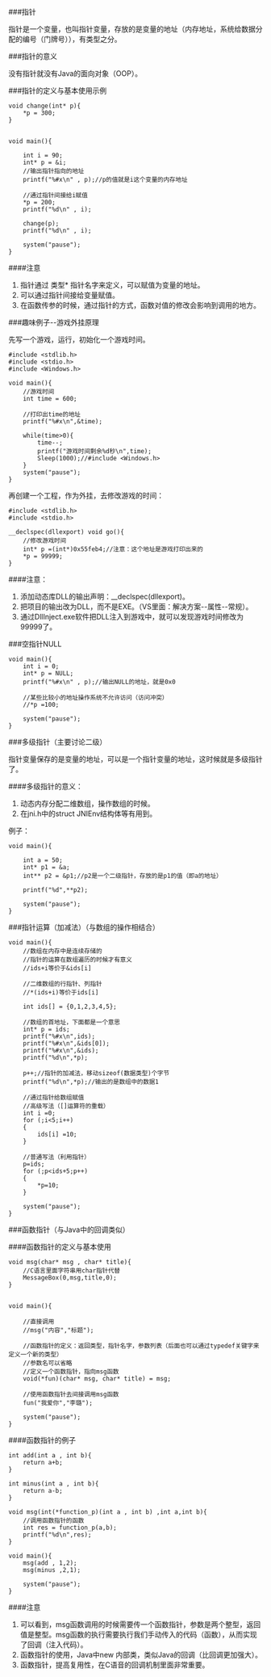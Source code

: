 ###指针

指针是一个变量，也叫指针变量，存放的是变量的地址（内存地址，系统给数据分配的编号（门牌号）），有类型之分。

###指针的意义

没有指针就没有Java的面向对象（OOP）。

###指针的定义与基本使用示例

	void change(int* p){
		*p = 300;
	}
	
	
	void main(){

		int i = 90;
		int* p = &i;
		//输出指针指向的地址
		printf("%#x\n" , p);//p的值就是i这个变量的内存地址
		
		//通过指针间接给i赋值
		*p = 200;
		printf("%d\n" , i);
	
		change(p);
		printf("%d\n" , i);
	
		system("pause");
	}

####注意

1. 指针通过  类型* 指针名字来定义，可以赋值为变量的地址。
2. 可以通过指针间接给变量赋值。
3. 在函数传参的时候，通过指针的方式，函数对值的修改会影响到调用的地方。

###趣味例子--游戏外挂原理

先写一个游戏，运行，初始化一个游戏时间。

	#include <stdlib.h>
	#include <stdio.h>
	#include <Windows.h>

	void main(){
		//游戏时间
		int time = 600;
	
		//打印出time的地址
		printf("%#x\n",&time);
	
		while(time>0){
			time--;
			printf("游戏时间剩余%d秒\n",time);
			Sleep(1000);//#include <Windows.h>
		}
		system("pause");
	}

再创建一个工程，作为外挂，去修改游戏的时间：

	#include <stdlib.h>
	#include <stdio.h>
	
	__declspec(dllexport) void go(){
		//修改游戏时间
		int* p =(int*)0x55feb4;//注意：这个地址是游戏打印出来的
		*p = 99999;
	}

####注意：

1. 添加动态库DLL的输出声明：__declspec(dllexport)。
2. 把项目的输出改为DLL，而不是EXE。（VS里面：解决方案--属性--常规）。
3. 通过DllInject.exe软件把DLL注入到游戏中，就可以发现游戏时间修改为99999了。

###空指针NULL

	void main(){
		int i = 0;
		int* p = NULL;
		printf("%#x\n" , p);//输出NULL的地址，就是0x0
	
		//某些比较小的地址操作系统不允许访问（访问冲突）
		//*p =100;
	
		system("pause");
	}

###多级指针（主要讨论二级）

指针变量保存的是变量的地址，可以是一个指针变量的地址，这时候就是多级指针了。

####多级指针的意义：

1. 动态内存分配二维数组，操作数组的时候。
2. 在jni.h中的struct JNIEnv结构体等有用到。

例子：

	void main(){
		
		int a = 50;
		int* p1 = &a;
		int** p2 = &p1;//p2是一个二级指针，存放的是p1的值（即a的地址）
	
		printf("%d",**p2);
	
		system("pause");
	}

###指针运算（加减法）（与数组的操作相结合）

	void main(){
		//数组在内存中是连续存储的
		//指针的运算在数组遍历的时候才有意义
		//ids+i等价于&ids[i]
	
		//二维数组的行指针、列指针
		//*(ids+i)等价于ids[i]

		int ids[] = {0,1,2,3,4,5};
	
		//数组的首地址，下面都是一个意思
		int* p = ids;
		printf("%#x\n",ids);
		printf("%#x\n",&ids[0]);
		printf("%#x\n",&ids);
		printf("%d\n",*p);

		p++;//指针的加减法，移动sizeof(数据类型)个字节
		printf("%d\n",*p);//输出的是数组中的数据1
	
		//通过指针给数组赋值
		//高级写法（[]运算符的重载）
		int i =0;
		for (;i<5;i++)
		{
			ids[i] =10;
		}
	
		//普通写法（利用指针）
		p=ids;
		for (;p<ids+5;p++)
		{
			*p=10;
		}
	
		system("pause");
	}


###函数指针（与Java中的回调类似）

####函数指针的定义与基本使用

	void msg(char* msg , char* title){
		//C语言里面字符串用char指针代替
		MessageBox(0,msg,title,0);
	}


	void main(){
	
		//直接调用
		//msg("内容","标题");
	
		//函数指针的定义：返回类型，指针名字，参数列表（后面也可以通过typedef关键字来定义一个新的类型）
		//参数名可以省略
		//定义一个函数指针，指向msg函数
		void(*fun)(char* msg, char* title) = msg;
	
		//使用函数指针去间接调用msg函数
		fun("我爱你","李璐");
	
		system("pause");
	}


####函数指针的例子




	int add(int a , int b){
		return a+b;
	}
	
	int minus(int a , int b){
		return a-b;
	}
	
	void msg(int(*function_p)(int a , int b) ,int a,int b){
		//调用函数指针的函数
		int res = function_p(a,b);
		printf("%d\n",res);
	}

	void main(){
		msg(add , 1,2);
		msg(minus ,2,1);
	
		system("pause");
	}

####注意

1. 可以看到，msg函数调用的时候需要传一个函数指针，参数是两个整型，返回值是整型。msg函数的执行需要执行我们手动传入的代码（函数），从而实现了回调（注入代码）。
2. 函数指针的使用，Java中new 内部类，类似Java的回调（比回调更加强大）。
3. 函数指针，提高复用性，在C语音的回调机制里面非常重要。
